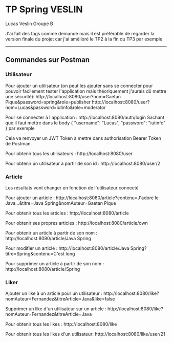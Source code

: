 # TP Spring VESLIN

Lucas Veslin 
Groupe B

J'ai fait des tags comme demandé mais il est préférable de regarder la version finale du projet car j'ai amélioré le TP2 à la fin du TP3 par exemple

---
## Commandes sur Postman
### Utilisateur

Pour ajouter un utilisateur (on peut les ajouter sans se connecter pour pouvoir facilement tester l'application mais théoriquement j'aurais dû mettre une sécurité):
http://localhost:8080/user?nom=Gaetan Pique&password=spring&role=publisher
http://localhost:8080/user?nom=Lucas&password=iutinfo&role=moderator

Pour se connecter à l'application :
http://localhost:8080/auth/login 
Sachant que il faut mettre dans le body {
    "username": "Lucas",
    "password": "iutinfo"
} par exemple

Cela va renvoyer un JWT Token à mettre dans authorisation Bearer Token de Postman.

Pour obtenir tous les utilisateurs : 
http://localhost:8080/user

Pour obtenir un utilisateur à partir de son id :
http://localhost:8080/user/2

### Article

Les résultats vont changer en fonction de l'utilisateur connecté

Pour ajouter un article : 
http://localhost:8080/article?contenu=J'adore le Java...&titre=Java Spring&nomAuteur=Gaetan Pique

Pour obtenir tous les articles : 
http://localhost:8080/article

Pour obtenir ses propres articles : 
http://localhost:8080/article/own

Pour obtenir un article à partir de son nom : 
http://localhost:8080/article/Java Spring

Pour modifier un article : 
http://localhost:8080/article/Java Spring?titre=Spring&contenu=C'est long

Pour supprimer un article à partir de son nom : 
http://localhost:8080/article/Spring

### Liker
Ajouter un like à un article pour un utilisateur : 
http://localhost:8080/like?nomAuteur=Fernandez&titreArticle=Java&like=false

Supprimer un like d'un utilisateur sur un article :
http://localhost:8080/like?nomAuteur=Fernandez&titreArticle=Java

Pour obtenir tous les likes : 
http://localhost:8080/like

Pour obtenir tous les likes d'un utilisateur:
http://localhost:8080/like/user/21
